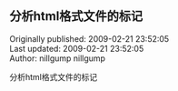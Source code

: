 ## 分析html格式文件的标记  
Originally published: 2009-02-21 23:52:05  
Last updated: 2009-02-21 23:52:05  
Author: nillgump nillgump  
  
分析html格式文件的标记